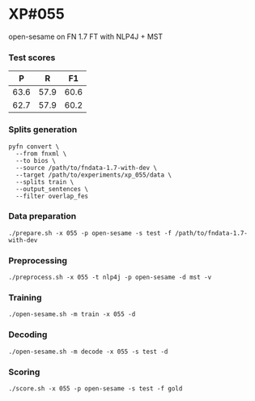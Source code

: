 # XP\#055

open-sesame on FN 1.7 FT with NLP4J + MST

### Test scores
| P | R | F1 |
| --- | --- | --- |
| 63.6 | 57.9 | 60.6 |
| 62.7 | 57.9 | 60.2 |

### Splits generation
```
pyfn convert \
  --from fnxml \
  --to bios \
  --source /path/to/fndata-1.7-with-dev \
  --target /path/to/experiments/xp_055/data \
  --splits train \
  --output_sentences \
  --filter overlap_fes
```

### Data preparation
```
./prepare.sh -x 055 -p open-sesame -s test -f /path/to/fndata-1.7-with-dev
```

### Preprocessing
```
./preprocess.sh -x 055 -t nlp4j -p open-sesame -d mst -v
```

### Training
```
./open-sesame.sh -m train -x 055 -d
```

### Decoding
```
./open-sesame.sh -m decode -x 055 -s test -d
```

### Scoring
```
./score.sh -x 055 -p open-sesame -s test -f gold
```

